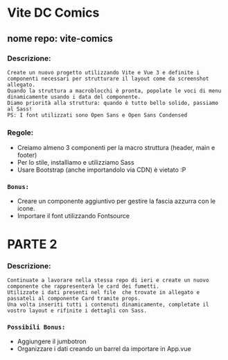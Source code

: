 # Vite DC Comics
## nome repo: vite-comics
### Descrizione:
    Create un nuovo progetto utilizzando Vite e Vue 3 e definite i componenti necessari per strutturare il layout come da screenshot allegato.
    Quando la struttura a macroblocchi è pronta, popolate le voci di menu
    dinamicamente usando i data del componente.
    Diamo priorità alla struttura: quando è tutto bello solido, passiamo al Sass!
    PS: I font utilizzati sono Open Sans e Open Sans Condensed
### Regole:
- Creiamo almeno 3 componenti per la macro struttura (header, main e footer)
- Per lo stile, installiamo e utilizziamo Sass
- Usare Bootstrap (anche importandolo via CDN) è vietato :P
### `Bonus:`
- Creare un componente aggiuntivo per gestire la fascia azzurra con le icone.
- Importare il font utilizzando Fontsource

# PARTE 2

### Descrizione:
    Continuate a lavorare nella stessa repo di ieri e create un nuovo componente che rappresenterà le card dei fumetti.
    Utilizzate i dati presenti nel file  che trovate in allegato e passateli al componente Card tramite props.
    Una volta inseriti tutti i contenuti dinamicamente, completate il vostro layout e rifinite i dettagli con Sass.
### `Possibili Bonus:`
- Aggiungere il jumbotron
- Organizzare i dati creando un barrel da importare in App.vue